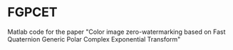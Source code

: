 # FGPCET
 Matlab code for the paper "Color image zero-watermarking based on Fast Quaternion Generic Polar Complex Exponential Transform"
